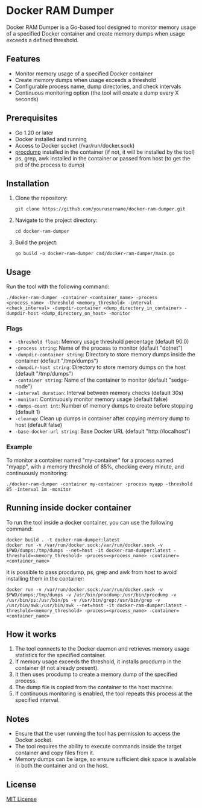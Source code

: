 # Docker RAM Dumper

Docker RAM Dumper is a Go-based tool designed to monitor memory usage of a specified Docker container and create memory dumps when usage exceeds a defined threshold.

## Features

- Monitor memory usage of a specified Docker container
- Create memory dumps when usage exceeds a threshold
- Configurable process name, dump directories, and check intervals
- Continuous monitoring option (the tool will create a dump every X seconds)

## Prerequisites

- Go 1.20 or later
- Docker installed and running
- Access to Docker socket (/var/run/docker.sock)
- [procdump](https://github.com/Sysinternals/ProcDump-for-Linux) installed in the container (if not, it will be installed by the tool)
- ps, grep, awk installed in the container or passed from host (to get the pid of the process to dump)

## Installation

1. Clone the repository:
   ```
   git clone https://github.com/yourusername/docker-ram-dumper.git
   ```

2. Navigate to the project directory:
   ```
   cd docker-ram-dumper
   ```

3. Build the project:
   ```
   go build -o docker-ram-dumper cmd/docker-ram-dumper/main.go
   ```

## Usage

Run the tool with the following command:

```
./docker-ram-dumper -container <container_name> -process <process_name> -threshold <memory_threshold> -interval <check_interval> -dumpdir-container <dump_directory_in_container> -dumpdir-host <dump_directory_on_host> -monitor
```

### Flags

- `-threshold float`: Memory usage threshold percentage (default 90.0)
- `-process string`: Name of the process to monitor (default "dotnet")
- `-dumpdir-container string`: Directory to store memory dumps inside the container (default "/tmp/dumps")
- `-dumpdir-host string`: Directory to store memory dumps on the host (default "/tmp/dumps")
- `-container string`: Name of the container to monitor (default "sedge-node")
- `-interval duration`: Interval between memory checks (default 30s)
- `-monitor`: Continuously monitor memory usage (default false)
- `-dumps-count int`: Number of memory dumps to create before stopping (default 1)
- `-cleanup`: Clean up dumps in container after copying memory dump to host (default false)
- `-base-docker-url string`: Base Docker URL (default "http://localhost")

### Example

To monitor a container named "my-container" for a process named "myapp", with a memory threshold of 85%, checking every minute, and continuously monitoring:

```
./docker-ram-dumper -container my-container -process myapp -threshold 85 -interval 1m -monitor
```

## Running inside docker container

To run the tool inside a docker container, you can use the following command:

```
docker build . -t docker-ram-dumper:latest
docker run -v /var/run/docker.sock:/var/run/docker.sock -v $PWD/dumps:/tmp/dumps --net=host -it docker-ram-dumper:latest -threshold=<memory_threshold> -process=<process_name> -container=<container_name>
```

It is possible to pass procdump, ps, grep and awk from host to avoid installing them in the container:

```
docker run -v /var/run/docker.sock:/var/run/docker.sock -v $PWD/dumps:/tmp/dumps -v /usr/bin/procdump:/usr/bin/procdump -v /usr/bin/ps:/usr/bin/ps -v /usr/bin/grep:/usr/bin/grep -v /usr/bin/awk:/usr/bin/awk --net=host -it docker-ram-dumper:latest -threshold=<memory_threshold> -process=<process_name> -container=<container_name>
```


## How it works

1. The tool connects to the Docker daemon and retrieves memory usage statistics for the specified container.
2. If memory usage exceeds the threshold, it installs procdump in the container (if not already present).
3. It then uses procdump to create a memory dump of the specified process.
4. The dump file is copied from the container to the host machine.
5. If continuous monitoring is enabled, the tool repeats this process at the specified interval.

## Notes

- Ensure that the user running the tool has permission to access the Docker socket.
- The tool requires the ability to execute commands inside the target container and copy files from it.
- Memory dumps can be large, so ensure sufficient disk space is available in both the container and on the host.

## License

[MIT License](LICENSE)